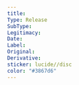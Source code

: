 ```yaml
---
title: 
Type: Release  
SubType: 
Legitimacy: 
Date: 
Label:
Original: 
Derivative: 
sticker: lucide//disc
color: "#3867d6"
---
```

